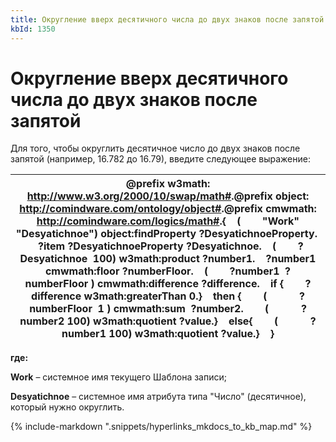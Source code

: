 ```yaml
---
title: Округление вверх десятичного числа до двух знаков после запятой
kbId: 1350
---
```


# Округление вверх десятичного числа до двух знаков после запятой

Для того, чтобы округлить десятичное число до двух знаков после  запятой (например, 16.782 до 16.79), введите следующее выражение:

| @prefix w3math: <http://www.w3.org/2000/10/swap/math#>.@prefix object: <http://comindware.com/ontology/object#>.@prefix cmwmath: <http://comindware.com/logics/math#>.{    (        "Work" "Desyatichnoe") object:findProperty ?DesyatichnoeProperty.    ?item ?DesyatichnoeProperty ?Desyatichnoe.    (        ?Desyatichnoe  100) w3math:product ?number1.    ?number1 cmwmath:floor ?numberFloor.    (        ?number1  ?numberFloor ) cmwmath:difference ?difference.    if {        ?difference w3math:greaterThan 0.}    then {        (            ?numberFloor  1 ) cmwmath:sum  ?number2.        (            ?number2 100) w3math:quotient ?value.}    else{        (            ?number1 100) w3math:quotient ?value.}    } |
| --- |

**где:**

**Work** – системное имя текущего Шаблона записи;

**Desyatichnoe** – системное имя атрибута типа "Число" (десятичное), который нужно округлить.

{% include-markdown ".snippets/hyperlinks_mkdocs_to_kb_map.md" %}
